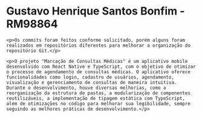 <!DOCTYPE html>
<html lang="pt-br">
<head>
    <meta charset="UTF-8">
    <meta name="viewport" content="width=device-width, initial-scale=1.0">
    <title>README - Gustavo Henrique Santos Bonfim - RM98864</title>
</head>
<body>
    <h1>Gustavo Henrique Santos Bonfim - RM98864</h1>
    
    <p>Os commits foram feitos conforme solicitado, porém alguns foram realizados em repositórios diferentes para melhorar a organização do repositório Git.</p>
    
    <p>O projeto "Marcação de Consultas Médicas" é um aplicativo mobile desenvolvido com React Native e TypeScript, com o objetivo de otimizar o processo de agendamento de consultas médicas. O aplicativo oferece funcionalidades como login, cadastro de usuários, agendamento, visualização e gerenciamento de consultas de maneira intuitiva. Durante o desenvolvimento, houve diversas melhorias, como a reorganização da estrutura de pastas, a modularização de componentes reutilizáveis, a implementação de tipagem estática com TypeScript, além de otimizações no código para melhorar sua legibilidade, sempre seguindo as melhores práticas de desenvolvimento.</p>
    
</body>
</html>
